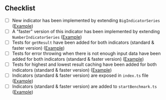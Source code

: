 <!--
Thanks for your contribution!
Please check the following to make sure your contribution follows our guideline when adding a new indicator.
-->

## Checklist

- [ ] New indicator has been implemented by extending `BigIndicatorSeries` ([Example](https://github.com/bennycode/trading-signals/pull/355/files))
- [ ] A "faster" version of this indicator has been implemented by extending `NumberIndicatorSeries` ([Example](https://github.com/bennycode/trading-signals/pull/356/files))
- [ ] Tests for `getResult` have been added for both indicators (standard & faster version) ([Example](https://github.com/bennycode/trading-signals/pull/356/files))
- [ ] Tests for error throwing when there is not enough input data have been added for both indicators (standard & faster version) ([Example](https://github.com/bennycode/trading-signals/pull/356/files))
- [ ] Tests for highest and lowest result caching have been added for both indicators (standard & faster version) ([Example](https://github.com/bennycode/trading-signals/pull/356/files))
- [ ] Indicators (standard & faster version) are exposed in `index.ts` file ([Example](https://github.com/bennycode/trading-signals/commit/2e7e5447125376c93b0a81c2d546b5f1debe1879))
- [ ] Indicators (standard & faster version) are added to `startBenchmark.ts` ([Example](https://github.com/bennycode/trading-signals/pull/350/files))
